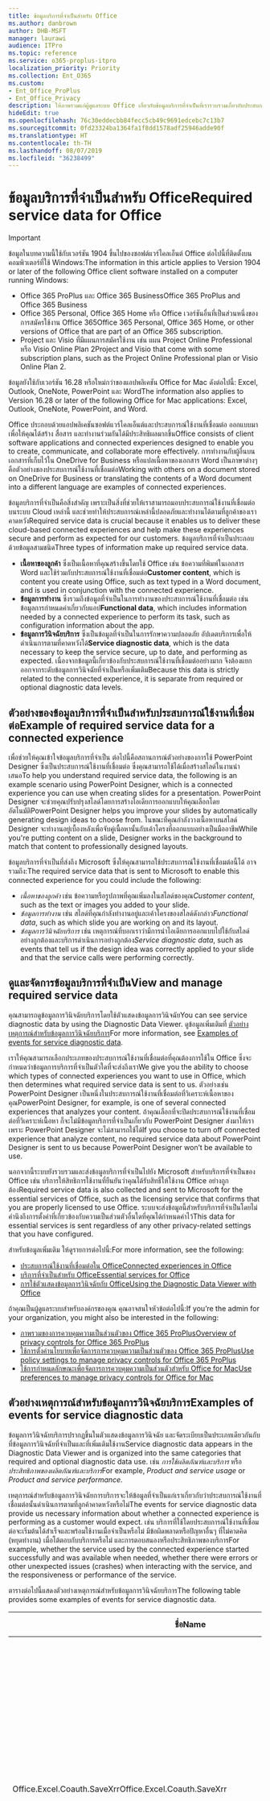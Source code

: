 ```yaml
---
title: ข้อมูลบริการที่จำเป็นสำหรับ Office
ms.author: danbrown
author: DHB-MSFT
manager: laurawi
audience: ITPro
ms.topic: reference
ms.service: o365-proplus-itpro
localization_priority: Priority
ms.collection: Ent_O365
ms.custom:
- Ent_Office_ProPlus
- Ent_Office_Privacy
description: ให้ภาพรวมแก่ผู้ดูแลระบบ Office เกี่ยวกับข้อมูลบริการที่จำเป็นที่เรารวบรวมเกี่ยวกับประสบการณ์ใช้งานที่เชื่อมต่อใน Office
hideEdit: true
ms.openlocfilehash: 76c30eddecbb84fecc5cb49c9691edcebc7c13b7
ms.sourcegitcommit: 0fd23324ba1364fa1f8dd1578adf25946adde90f
ms.translationtype: HT
ms.contentlocale: th-TH
ms.lasthandoff: 08/07/2019
ms.locfileid: "36238499"
---
```

# <a name="required-service-data-for-office"></a><span data-ttu-id="dbbfb-103">ข้อมูลบริการที่จำเป็นสำหรับ Office</span><span class="sxs-lookup"><span data-stu-id="dbbfb-103">Required service data for Office</span></span> 

> [!IMPORTANT]
> <span data-ttu-id="dbbfb-104">ข้อมูลในบทความนี้ใช้กับเวอร์ชัน 1904 ขึ้นไปของซอฟต์แวร์ไคลเอ็นต์ Office ต่อไปนี้ที่ติดตั้งบนคอมพิวเตอร์ที่ใช้ Windows:</span><span class="sxs-lookup"><span data-stu-id="dbbfb-104">The information in this article applies to Version 1904 or later of the following Office client software installed on a computer running Windows:</span></span>
> - <span data-ttu-id="dbbfb-105">Office 365 ProPlus และ Office 365 Business</span><span class="sxs-lookup"><span data-stu-id="dbbfb-105">Office 365 ProPlus and Office 365 Business</span></span>
> - <span data-ttu-id="dbbfb-106">Office 365 Personal, Office 365 Home หรือ Office เวอร์ชันอื่นที่เป็นส่วนหนึ่งของการสมัครใช้งาน Office 365</span><span class="sxs-lookup"><span data-stu-id="dbbfb-106">Office 365 Personal, Office 365 Home, or other versions of Office that are part of an Office 365 subscription.</span></span>
> - <span data-ttu-id="dbbfb-107">Project และ Visio ที่มีแผนการสมัครใช้งาน เช่น แผน Project Online Professional หรือ Visio Online Plan 2</span><span class="sxs-lookup"><span data-stu-id="dbbfb-107">Project and Visio that come with some subscription plans, such as the Project Online Professional plan or Visio Online Plan 2.</span></span>
>
> <span data-ttu-id="dbbfb-108">ข้อมูลยังใช้กับเวอร์ชัน 16.28 หรือใหม่กว่าของแอปพลิเคชัน Office for Mac ดังต่อไปนี้: Excel, Outlook, OneNote, PowerPoint และ Word</span><span class="sxs-lookup"><span data-stu-id="dbbfb-108">The information also applies to Version 16.28 or later of the following Office for Mac applications: Excel, Outlook, OneNote, PowerPoint, and Word.</span></span>

<span data-ttu-id="dbbfb-109">Office ประกอบด้วยแอปพลิเคชันซอฟต์แวร์ไคลเอ็นต์และประสบการณ์ใช้งานที่เชื่อมต่อ ออกแบบมาเพื่อให้คุณได้สร้าง สื่อสาร และทำงานร่วมกันได้มีประสิทธิผลมากขึ้น</span><span class="sxs-lookup"><span data-stu-id="dbbfb-109">Office consists of client software applications and connected experiences designed to enable you to create, communicate, and collaborate more effectively.</span></span> <span data-ttu-id="dbbfb-110">การทำงานกับผู้อื่นบนเอกสารที่เก็บไว้ใน OneDrive for Business หรือแปลเนื้อหาของเอกสาร Word เป็นภาษาต่างๆ คือตัวอย่างของประสบการณ์ใช้งานที่เชื่อมต่อ</span><span class="sxs-lookup"><span data-stu-id="dbbfb-110">Working with others on a document stored on OneDrive for Business or translating the contents of a Word document into a different language are examples of connected experiences.</span></span>

<span data-ttu-id="dbbfb-111">ข้อมูลบริการที่จำเป็นคือสิ่งสำคัญ เพราะเป็นสิ่งที่ช่วยให้เราสามารถมอบประสบการณ์ใช้งานที่เชื่อมต่อบนระบบ Cloud เหล่านี้ และช่วยทำให้ประสบการณ์เหล่านี้ปลอดภัยและทำงานได้ตามที่ลูกค้าของเราคาดหวัง</span><span class="sxs-lookup"><span data-stu-id="dbbfb-111">Required service data is crucial because it enables us to deliver these cloud-based connected experiences and help make these experiences secure and perform as expected for our customers.</span></span> <span data-ttu-id="dbbfb-112">ข้อมูลบริการที่จำเป็นประกอบด้วยข้อมูลสามชนิด</span><span class="sxs-lookup"><span data-stu-id="dbbfb-112">Three types of information make up required service data.</span></span>

- <span data-ttu-id="dbbfb-113">**เนื้อหาของลูกค้า** ซึ่งเป็นเนื้อหาที่คุณสร้างขึ้นโดยใช้ Office เช่น ข้อความที่พิมพ์ในเอกสาร Word และใช้ร่วมกับประสบการณ์ใช้งานที่เชื่อมต่อ</span><span class="sxs-lookup"><span data-stu-id="dbbfb-113">**Customer content**, which is content you create using Office, such as text typed in a Word document, and is used in conjunction with the connected experience.</span></span>
- <span data-ttu-id="dbbfb-114">**ข้อมูลการทำงาน** ซึ่งรวมถึงข้อมูลที่จำเป็นในการทำงานของประสบการณ์ใช้งานที่เชื่อมต่อ เช่น ข้อมูลการกำหนดค่าเกี่ยวกับแอป</span><span class="sxs-lookup"><span data-stu-id="dbbfb-114">**Functional data**, which includes information needed by a connected experience to perform its task, such as configuration information about the app.</span></span>
- <span data-ttu-id="dbbfb-115">**ข้อมูลการวินิจฉัยบริการ** ซึ่งเป็นข้อมูลที่จำเป็นในการรักษาความปลอดภัย อัปเดตบริการเพื่อให้ดำเนินการตามที่คาดหวังได้</span><span class="sxs-lookup"><span data-stu-id="dbbfb-115">**Service diagnostic data**, which is the data necessary to keep the service secure, up to date, and performing as expected.</span></span> <span data-ttu-id="dbbfb-116">เนื่องจากข้อมูลนี้เกี่ยวข้องกับประสบการณ์ใช้งานที่เชื่อมต่ออย่างมาก จึงต้องแยกออกจากระดับข้อมูลการวินิจฉัยที่จำเป็นหรือเพิ่มเติม</span><span class="sxs-lookup"><span data-stu-id="dbbfb-116">Because this data is strictly related to the connected experience, it is separate from required or optional diagnostic data levels.</span></span>

## <a name="example-of-required-service-data-for-a-connected-experience"></a><span data-ttu-id="dbbfb-117">ตัวอย่างของข้อมูลบริการที่จำเป็นสำหรับประสบการณ์ใช้งานที่เชื่อมต่อ</span><span class="sxs-lookup"><span data-stu-id="dbbfb-117">Example of required service data for a connected experience</span></span>

<span data-ttu-id="dbbfb-118">เพื่อช่วยให้คุณเข้าใจข้อมูลบริการที่จำเป็น ต่อไปนี้คือสถานการณ์ตัวอย่างของการใช้ PowerPoint Designer ซึ่งเป็นประสบการณ์ใช้งานที่เชื่อมต่อ ซึ่งคุณสามารถใช้ได้เมื่อสร้างสไลด์ในงานนำเสนอ</span><span class="sxs-lookup"><span data-stu-id="dbbfb-118">To help you understand required service data, the following is an example scenario using PowerPoint Designer, which is a connected experience you can use when creating slides for a presentation.</span></span> <span data-ttu-id="dbbfb-119">PowerPoint Designer จะช่วยคุณปรับปรุงสไลด์โดยการสร้างไอเดียการออกแบบให้คุณเลือกโดยอัตโนมัติ</span><span class="sxs-lookup"><span data-stu-id="dbbfb-119">PowerPoint Designer helps you improve your slides by automatically generating design ideas to choose from.</span></span> <span data-ttu-id="dbbfb-120">ในขณะที่คุณกำลังวางเนื้อหาบนสไลด์ Designer จะทำงานอยู่เบื้องหลังเพื่อจับคู่เนื้อหานั้นกับเค้าโครงที่ออกแบบอย่างเป็นมืออาชีพ</span><span class="sxs-lookup"><span data-stu-id="dbbfb-120">While you're putting content on a slide, Designer works in the background to match that content to professionally designed layouts.</span></span>

<span data-ttu-id="dbbfb-121">ข้อมูลบริการที่จำเป็นที่ส่งถึง Microsoft ซึ่งให้คุณสามารถใช้ประสบการณ์ใช้งานที่เชื่อมต่อนี้ได้ อาจรวมถึง:</span><span class="sxs-lookup"><span data-stu-id="dbbfb-121">The required service data that is sent to Microsoft to enable this connected experience for you could include the following:</span></span>

- <span data-ttu-id="dbbfb-122">*เนื้อหาของลูกค้า* เช่น ข้อความหรือรูปภาพที่คุณเพิ่มลงในสไลด์ของคุณ</span><span class="sxs-lookup"><span data-stu-id="dbbfb-122">*Customer content*, such as the text or images you added to your slide.</span></span>
- <span data-ttu-id="dbbfb-123">*ข้อมูลการทำงาน* เช่น สไลด์ที่คุณกำลังทำงานอยู่และเค้าโครงของสไลด์ดังกล่าว</span><span class="sxs-lookup"><span data-stu-id="dbbfb-123">*Functional data*, such as which slide you are working on and its layout.</span></span>
- <span data-ttu-id="dbbfb-124">*ข้อมูลการวินิจฉัยบริการ* เช่น เหตุการณ์ที่บอกเราว่ามีการนำไอเดียการออกแบบไปใช้กับสไลด์อย่างถูกต้องและบริการดำเนินการอย่างถูกต้อง</span><span class="sxs-lookup"><span data-stu-id="dbbfb-124">*Service diagnostic data*, such as events that tell us if the design idea was correctly applied to your slide and that the service calls were performing correctly.</span></span>

## <a name="view-and-manage-required-service-data"></a><span data-ttu-id="dbbfb-125">ดูและจัดการข้อมูลบริการที่จำเป็น</span><span class="sxs-lookup"><span data-stu-id="dbbfb-125">View and manage required service data</span></span>

<span data-ttu-id="dbbfb-126">คุณสามารถดูข้อมูลการวินิจฉัยบริการโดยใช้ตัวแสดงข้อมูลการวินิจฉัย</span><span class="sxs-lookup"><span data-stu-id="dbbfb-126">You can see service diagnostic data by using the Diagnostic Data Viewer.</span></span> <span data-ttu-id="dbbfb-127">ดูข้อมูลเพิ่มเติมที่ [ตัวอย่างเหตุการณ์สำหรับข้อมูลการวินิจฉัยบริการ](#examples-of-events-for-service-diagnostic-data)</span><span class="sxs-lookup"><span data-stu-id="dbbfb-127">For more information, see [Examples of events for service diagnostic data](#examples-of-events-for-service-diagnostic-data).</span></span>

<span data-ttu-id="dbbfb-128">เราให้คุณสามารถเลือกประเภทของประสบการณ์ใช้งานที่เชื่อมต่อที่คุณต้องการใช้ใน Office ซึ่งจะกำหนดว่าข้อมูลการบริการที่จำเป็นตัวใดที่จะส่งถึงเรา</span><span class="sxs-lookup"><span data-stu-id="dbbfb-128">We give you the ability to choose which types of connected experiences you want to use in Office, which then determines what required service data is sent to us.</span></span> <span data-ttu-id="dbbfb-129">ตัวอย่างเช่น PowerPoint Designer เป็นหนึ่งในประสบการณ์ใช้งานที่เชื่อมต่อที่วิเคราะห์เนื้อหาของคุณ</span><span class="sxs-lookup"><span data-stu-id="dbbfb-129">PowerPoint Designer, for example, is one of several connected experiences that analyzes your content.</span></span> <span data-ttu-id="dbbfb-130">ถ้าคุณเลือกที่จะปิดประสบการณ์ใช้งานที่เชื่อมต่อที่วิเคราะห์เนื้อหา ก็จะไม่มีข้อมูลบริการที่จำเป็นเกี่ยวกับ PowerPoint Designer ส่งมาให้เราเพราะ PowerPoint Designer จะไม่สามารถใช้ได้</span><span class="sxs-lookup"><span data-stu-id="dbbfb-130">If you choose to turn off connected experience that analyze content, no required service data about PowerPoint Designer is sent to us because PowerPoint Designer won’t be available to use.</span></span>

<span data-ttu-id="dbbfb-131">นอกจากนี้ระบบยังรวบรวมและส่งข้อมูลบริการที่จำเป็นไปยัง Microsoft สำหรับบริการที่จำเป็นของ Office เช่น บริการให้สิทธิการใช้งานที่ยืนยันว่าคุณได้รับสิทธิ์ให้ใช้งาน Office อย่างถูกต้อง</span><span class="sxs-lookup"><span data-stu-id="dbbfb-131">Required service data is also collected and sent to Microsoft for the essential services of Office, such as the licensing service that confirms that you are properly licensed to use Office.</span></span> <span data-ttu-id="dbbfb-132">ระบบจะส่งข้อมูลนี้สำหรับบริการที่จำเป็นโดยไม่คำนึงถึงการตั้งค่าที่เกี่ยวข้องกับความเป็นส่วนตัวอื่นใดที่คุณได้กำหนดค่าไว้</span><span class="sxs-lookup"><span data-stu-id="dbbfb-132">This data for essential services is sent regardless of any other privacy-related settings that you have configured.</span></span>

<span data-ttu-id="dbbfb-133">สำหรับข้อมูลเพิ่มเติม ให้ดูรายการต่อไปนี้:</span><span class="sxs-lookup"><span data-stu-id="dbbfb-133">For more information, see the following:</span></span>

- [<span data-ttu-id="dbbfb-134">ประสบการณ์ใช้งานที่เชื่อมต่อใน Office</span><span class="sxs-lookup"><span data-stu-id="dbbfb-134">Connected experiences in Office</span></span>](connected-experiences.md)
- [<span data-ttu-id="dbbfb-135">บริการที่จำเป็นสำหรับ Office</span><span class="sxs-lookup"><span data-stu-id="dbbfb-135">Essential services for Office</span></span>](essential-services.md)
- [<span data-ttu-id="dbbfb-136">การใช้ตัวแสดงข้อมูลการวินิจฉัยกับ Office</span><span class="sxs-lookup"><span data-stu-id="dbbfb-136">Using the Diagnostic Data Viewer with Office</span></span>](https://support.office.com/article/cf761ce9-d805-4c60-a339-4e07f3182855)

<span data-ttu-id="dbbfb-137">ถ้าคุณเป็นผู้ดูแลระบบสำหรับองค์กรของคุณ คุณอาจสนใจหัวข้อต่อไปนี้:</span><span class="sxs-lookup"><span data-stu-id="dbbfb-137">If you’re the admin for your organization, you might also be interested in the following:</span></span>

- [<span data-ttu-id="dbbfb-138">ภาพรวมของการควบคุมความเป็นส่วนตัวของ Office 365 ProPlus</span><span class="sxs-lookup"><span data-stu-id="dbbfb-138">Overview of privacy controls for Office 365 ProPlus</span></span>](overview-privacy-controls.md)
- [<span data-ttu-id="dbbfb-139">ใช้การตั้งค่านโยบายเพื่อจัดการการควบคุมความเป็นส่วนตัวของ Office 365 ProPlus</span><span class="sxs-lookup"><span data-stu-id="dbbfb-139">Use policy settings to manage privacy controls for Office 365 ProPlus</span></span>](manage-privacy-controls.md)
- [<span data-ttu-id="dbbfb-140">ใช้การกำหนดลักษณะเพื่อจัดการการควบคุมความเป็นส่วนตัวสำหรับ Office for Mac</span><span class="sxs-lookup"><span data-stu-id="dbbfb-140">Use preferences to manage privacy controls for Office for Mac</span></span>](mac-privacy-preferences.md)

## <a name="examples-of-events-for-service-diagnostic-data"></a><span data-ttu-id="dbbfb-141">ตัวอย่างเหตุการณ์สำหรับข้อมูลการวินิจฉัยบริการ</span><span class="sxs-lookup"><span data-stu-id="dbbfb-141">Examples of events for service diagnostic data</span></span>

<span data-ttu-id="dbbfb-142">ข้อมูลการวินิจฉัยบริการปรากฏขึ้นในตัวแสดงข้อมูลการวินิจฉัย และจัดระเบียบเป็นประเภทเดียวกันกับที่ข้อมูลการวินิจฉัยที่จำเป็นและที่เพิ่มเติมใช้งาน</span><span class="sxs-lookup"><span data-stu-id="dbbfb-142">Service diagnostic data appears in the Diagnostic Data Viewer and is organized into the same categories that required and optional diagnostic data use.</span></span> <span data-ttu-id="dbbfb-143">เช่น *การใช้ผลิตภัณฑ์และบริการ* หรือ *ประสิทธิภาพของผลิตภัณฑ์และบริการ*</span><span class="sxs-lookup"><span data-stu-id="dbbfb-143">For example, *Product and service usage* or *Product and service performance.*</span></span>

<span data-ttu-id="dbbfb-144">เหตุการณ์สำหรับข้อมูลการวินิจฉัยการบริการจะให้ข้อมูลที่จำเป็นแก่เราเกี่ยวกับว่าประสบการณ์ใช้งานที่เชื่อมต่อนั้นดำเนินการตามที่ลูกค้าคาดหวังหรือไม่</span><span class="sxs-lookup"><span data-stu-id="dbbfb-144">The events for service diagnostic data provide us necessary information about whether a connected experience is performing as a customer would expect.</span></span> <span data-ttu-id="dbbfb-145">เช่น บริการที่ใช้โดยประสบการณ์ใช้งานที่เชื่อมต่อจะเริ่มต้นได้สำเร็จและพร้อมใช้งานเมื่อจำเป็นหรือไม่ มีข้อผิดพลาดหรือปัญหาอื่นๆ ที่ไม่คาดคิด (หยุดทำงาน) เมื่อโต้ตอบกับบริการหรือไม่ และการตอบสนองหรือประสิทธิภาพของบริการ</span><span class="sxs-lookup"><span data-stu-id="dbbfb-145">For example, whether the service used by the connected experience started successfully and was available when needed, whether there were errors or other unexpected issues (crashes) when interacting with the service, and the responsiveness or performance of the service.</span></span>

<span data-ttu-id="dbbfb-146">ตารางต่อไปนี้แสดงตัวอย่างเหตุการณ์สำหรับข้อมูลการวินิจฉัยบริการ</span><span class="sxs-lookup"><span data-stu-id="dbbfb-146">The following table provides some examples of events for service diagnostic data.</span></span>

| <span data-ttu-id="dbbfb-147">**ชื่อ**</span><span class="sxs-lookup"><span data-stu-id="dbbfb-147">**Name**</span></span>      | <span data-ttu-id="dbbfb-148">**คำอธิบาย**</span><span class="sxs-lookup"><span data-stu-id="dbbfb-148">**Description**</span></span>    |
| ---------- | --------------------- |
| <span data-ttu-id="dbbfb-149">Office.Excel.Coauth.SaveXrr</span><span class="sxs-lookup"><span data-stu-id="dbbfb-149">Office.Excel.Coauth.SaveXrr</span></span>     | <span data-ttu-id="dbbfb-150">เหตุการณ์ที่ทริกเกอร์ใน Excel เมื่อใช้บริการการทำงานร่วมกันที่รายงานรายละเอียดเกี่ยวกับการตรวจทานแก้ไขแต่ละรายที่เขียนไปยังบันทึกการตรวจทานแก้ไข</span><span class="sxs-lookup"><span data-stu-id="dbbfb-150">An event triggered in Excel when using the collaboration service that reports details on individual revisions that are written to the revision log.</span></span> <span data-ttu-id="dbbfb-151">โดยให้การตรวจสอบเวลาแฝงและระบุข้อผิดพลาดใน Excel ที่เกี่ยวข้องกับการทำงานร่วมกัน</span><span class="sxs-lookup"><span data-stu-id="dbbfb-151">This provides latency monitoring and indicates errors in Excel that are related to the collaboration</span></span>  |
| <span data-ttu-id="dbbfb-152">Office.Excel.Coauth.CloseWorkbook</span><span class="sxs-lookup"><span data-stu-id="dbbfb-152">Office.Excel.Coauth.CloseWorkbook</span></span>  | <span data-ttu-id="dbbfb-153">เหตุการณ์ที่ทริกเกอร์ใน Excel เมื่อใช้บริการการทำงานร่วมกันที่รายงานเมื่อคุณปิดเวิร์กบุ๊ก</span><span class="sxs-lookup"><span data-stu-id="dbbfb-153">An event triggered in Excel when using the collaboration service that reports when a workbook is closed.</span></span> <span data-ttu-id="dbbfb-154">จำเป็นในการค้นหาข้อผิดพลาดในการโหลดใหม่และรีเฟรชอัตโนมัติ</span><span class="sxs-lookup"><span data-stu-id="dbbfb-154">This is needed in determining any errors with reload and auto-refresh.</span></span> <span data-ttu-id="dbbfb-155">ให้การวัดความสำเร็จสำหรับกิจกรรมบริการการทำงานร่วมกัน</span><span class="sxs-lookup"><span data-stu-id="dbbfb-155">It provides success measurement for collaboration service activities.</span></span>   |
| <span data-ttu-id="dbbfb-156">Office.Security.OCX.NonTrustedEncounter</span><span class="sxs-lookup"><span data-stu-id="dbbfb-156">Office.Security.OCX.NonTrustedEncounter</span></span>    | <span data-ttu-id="dbbfb-157">เหตุการณ์ที่ทริกเกอร์ในแอปพลิเคชัน Office (รวมถึง Word, Excel, Outlook, PowerPoint และ Visio) เมื่อผู้ใช้เปิดเอกสารที่ไม่น่าเชื่อถือด้วยตัวควบคุม ActiveX</span><span class="sxs-lookup"><span data-stu-id="dbbfb-157">An event triggered in Office applications (including Word, Excel, Outlook, PowerPoint, and Visio) when a user opens an untrusted document with an ActiveX control.</span></span> <span data-ttu-id="dbbfb-158">ใช้เพื่อประเมินการใช้ตัวควบคุม ActiveX แบบกว้างที่ฝังอยู่ในเอกสาร Office และเพื่อกระตุ้นการบรรเทาความปลอดภัยในการตอบสนองต่อเหตุการณ์ความปลอดภัย</span><span class="sxs-lookup"><span data-stu-id="dbbfb-158">It is used to broadly assess use of ActiveX controls embedded in Office documents and to drive security mitigations in response to security incidents.</span></span>  |
| <span data-ttu-id="dbbfb-159">Office.Security.UrlReputation.GetUrlReputation</span><span class="sxs-lookup"><span data-stu-id="dbbfb-159">Office.Security.UrlReputation.GetUrlReputation</span></span> | <span data-ttu-id="dbbfb-160">เหตุการณ์ที่ทริกเกอร์ในแอปพลิเคชัน Office (รวมถึง Word, Excel, PowerPoint, Visio และ Publisher) ที่ติดตามความสำเร็จหรือความล้มเหลวของการโทรลิงก์ที่ปลอดภัย</span><span class="sxs-lookup"><span data-stu-id="dbbfb-160">An event triggered in Office applications (including Word, Excel, PowerPoint, Visio, and Publisher) that tracks the success or failure of Safe Links calls.</span></span> <span data-ttu-id="dbbfb-161">ใช้เพื่อให้แน่ใจว่าบริการลิงก์ที่ปลอดภัยทำงานได้อย่างถูกต้องและเพื่อวินิจฉัยปัญหาใดๆ</span><span class="sxs-lookup"><span data-stu-id="dbbfb-161">It is used to make sure that the Safe Links service is working properly and to diagnose any problems.</span></span>  |
| <span data-ttu-id="dbbfb-162">Office.Voice.VoiceManager.StreamingAudio</span><span class="sxs-lookup"><span data-stu-id="dbbfb-162">Office.Voice.VoiceManager.StreamingAudio</span></span>   | <span data-ttu-id="dbbfb-163">เหตุการณ์ที่ทริกเกอร์ในแอปพลิเคชัน Office (รวมถึง Word, Outlook และ PowerPoint) ที่ให้ข้อมูลเกี่ยวกับสถานภาพของการสตรีมเสียงไปยังบริการเสียง</span><span class="sxs-lookup"><span data-stu-id="dbbfb-163">An event triggered in Office applications (including Word, Outlook, and PowerPoint) that provides information about the health of audio streaming to the speech service.</span></span> <span data-ttu-id="dbbfb-164">มีข้อมูลเกี่ยวกับขนาดของเสียงที่สตรีมและข้อผิดพลาดใดๆ ที่อาจเกิดขึ้น</span><span class="sxs-lookup"><span data-stu-id="dbbfb-164">It contains information about the size of audio streamed and any errors that may have occurred.</span></span> <span data-ttu-id="dbbfb-165">ข้อมูลนี้ใช้เพื่อตรวจสอบสภาพบริการและเพื่อวินิจฉัยปัญหาที่ลูกค้าอาจรายงาน</span><span class="sxs-lookup"><span data-stu-id="dbbfb-165">This information is used to monitor the service health and to diagnose any issues that may have been reported by customers.</span></span> |
